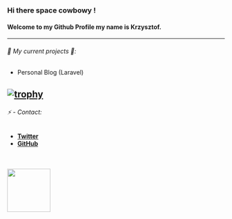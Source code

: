 ### Hi there space cowbowy !
#### Welcome to my Github Profile my name is Krzysztof.
------------------
###### 🤔 My current projects 🤔:
- Personal Blog (Laravel)

[![trophy](https://github-profile-trophy.vercel.app/?username=kbuczynski-nashpl&theme=gruvbox)](https://github.com/ryo-ma/github-profile-trophy)
------------------

###### ⚡ - Contact:
- [**Twitter**](https://twitter.com/NashPL)
- [**GitHub**](https://github.com/kbuczynski-nashpl)

######
<br>
<img src="https://i.imgur.com/gX6sVbK.jpg" width="auto" height="100">
